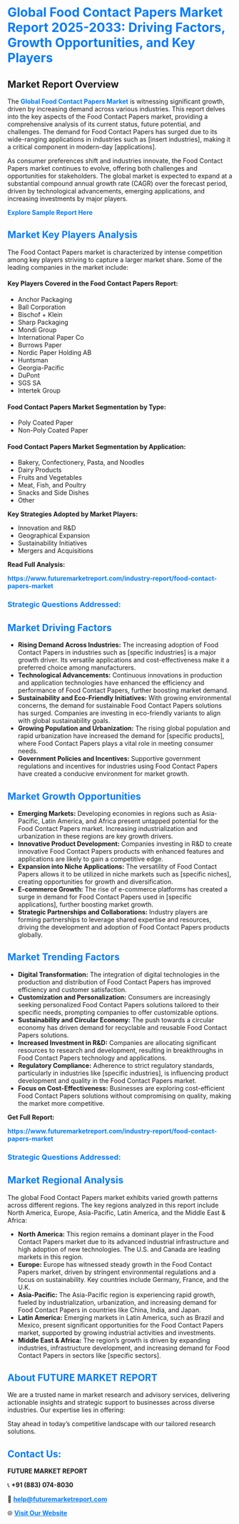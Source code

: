 <h1 style="color: #007BFF;">Global Food Contact Papers Market Report 2025-2033: Driving Factors, Growth Opportunities, and Key Players</h1>

<section id="overview">
<h2>Market Report Overview</h2>
<p>The <a href="https://www.futuremarketreport.com/industry-report/food-contact-papers-market" style="color: #007BFF; text-decoration: none;"><strong>Global Food Contact Papers Market</strong></a> is witnessing significant growth, driven by increasing demand across various industries. This report delves into the key aspects of the Food Contact Papers market, providing a comprehensive analysis of its current status, future potential, and challenges. The demand for Food Contact Papers has surged due to its wide-ranging applications in industries such as [insert industries], making it a critical component in modern-day [applications].</p>
<p>As consumer preferences shift and industries innovate, the Food Contact Papers market continues to evolve, offering both challenges and opportunities for stakeholders. The global market is expected to expand at a substantial compound annual growth rate (CAGR) over the forecast period, driven by technological advancements, emerging applications, and increasing investments by major players.</p>
</section>

<section id="overview">
<p><a href="https://www.futuremarketreport.com/request-sample/reportId=51526" style="color: #007BFF; text-decoration: none;"><strong>Explore Sample Report Here</strong></a></p>
</section>

<section id="key-players">
<h2 style="color: #007BFF;">Market Key Players Analysis</h2>
<p>The Food Contact Papers market is characterized by intense competition among key players striving to capture a larger market share. Some of the leading companies in the market include:</p>
<h4>Key Players Covered in the Food Contact Papers Report:</h4>
<ul><li>Anchor Packaging</li><li>Ball Corporation</li><li>Bischof + Klein</li><li>Sharp Packaging</li><li>Mondi Group</li><li>International Paper Co</li><li>Burrows Paper</li><li>Nordic Paper Holding AB</li><li>Huntsman</li><li>Georgia-Pacific</li><li>DuPont</li><li>SGS SA</li><li>Intertek Group</li></ul>
<h4>Food Contact Papers Market Segmentation by Type:</h4>
<ul><li>Poly Coated Paper</li><li>Non-Poly Coated Paper</li></ul>

<h4>Food Contact Papers Market Segmentation by Application:</h4>
<ul><li>Bakery, Confectionery, Pasta, and Noodles</li><li>Dairy Products</li><li>Fruits and Vegetables</li><li>Meat, Fish, and Poultry</li><li>Snacks and Side Dishes</li><li>Other</li></ul>
<p><strong>Key Strategies Adopted by Market Players:</strong></p>
<ul>
<li>Innovation and R&D</li>
<li>Geographical Expansion</li>
<li>Sustainability Initiatives</li>
<li>Mergers and Acquisitions</li>
</ul>
</section>

<section>
<p><strong>Read Full Analysis: </strong></p><a href="https://www.futuremarketreport.com/industry-report/food-contact-papers-market" style="color: #007BFF; text-decoration: none;"><strong>https://www.futuremarketreport.com/industry-report/food-contact-papers-market</strong></a>
<h3 style="color: #007BFF;">Strategic Questions Addressed:</h3>
</section>

<section id="driving-factors">
<h2 style="color: #007BFF;">Market Driving Factors</h2>
<ul>
<li><strong>Rising Demand Across Industries:</strong> The increasing adoption of Food Contact Papers in industries such as [specific industries] is a major growth driver. Its versatile applications and cost-effectiveness make it a preferred choice among manufacturers.</li>
<li><strong>Technological Advancements:</strong> Continuous innovations in production and application technologies have enhanced the efficiency and performance of Food Contact Papers, further boosting market demand.</li>
<li><strong>Sustainability and Eco-Friendly Initiatives:</strong> With growing environmental concerns, the demand for sustainable Food Contact Papers solutions has surged. Companies are investing in eco-friendly variants to align with global sustainability goals.</li>
<li><strong>Growing Population and Urbanization:</strong> The rising global population and rapid urbanization have increased the demand for [specific products], where Food Contact Papers plays a vital role in meeting consumer needs.</li>
<li><strong>Government Policies and Incentives:</strong> Supportive government regulations and incentives for industries using Food Contact Papers have created a conducive environment for market growth.</li>
</ul>
</section>

<section id="growth-opportunities">
<h2 style="color: #007BFF;">Market Growth Opportunities</h2>
<ul>
<li><strong>Emerging Markets:</strong> Developing economies in regions such as Asia-Pacific, Latin America, and Africa present untapped potential for the Food Contact Papers market. Increasing industrialization and urbanization in these regions are key growth drivers.</li>
<li><strong>Innovative Product Development:</strong> Companies investing in R&D to create innovative Food Contact Papers products with enhanced features and applications are likely to gain a competitive edge.</li>
<li><strong>Expansion into Niche Applications:</strong> The versatility of Food Contact Papers allows it to be utilized in niche markets such as [specific niches], creating opportunities for growth and diversification.</li>
<li><strong>E-commerce Growth:</strong> The rise of e-commerce platforms has created a surge in demand for Food Contact Papers used in [specific applications], further boosting market growth.</li>
<li><strong>Strategic Partnerships and Collaborations:</strong> Industry players are forming partnerships to leverage shared expertise and resources, driving the development and adoption of Food Contact Papers products globally.</li>
</ul>
</section>

<section id="trending-factors">
<h2 style="color: #007BFF;">Market Trending Factors</h2>
<ul>
<li><strong>Digital Transformation:</strong> The integration of digital technologies in the production and distribution of Food Contact Papers has improved efficiency and customer satisfaction.</li>
<li><strong>Customization and Personalization:</strong> Consumers are increasingly seeking personalized Food Contact Papers solutions tailored to their specific needs, prompting companies to offer customizable options.</li>
<li><strong>Sustainability and Circular Economy:</strong> The push towards a circular economy has driven demand for recyclable and reusable Food Contact Papers solutions.</li>
<li><strong>Increased Investment in R&D:</strong> Companies are allocating significant resources to research and development, resulting in breakthroughs in Food Contact Papers technology and applications.</li>
<li><strong>Regulatory Compliance:</strong> Adherence to strict regulatory standards, particularly in industries like [specific industries], is influencing product development and quality in the Food Contact Papers market.</li>
<li><strong>Focus on Cost-Effectiveness:</strong> Businesses are exploring cost-efficient Food Contact Papers solutions without compromising on quality, making the market more competitive.</li>
</ul>
</section>

<section>
<p><strong>Get Full Report: </strong></p><a href="https://www.futuremarketreport.com/industry-report/food-contact-papers-market" style="color: #007BFF; text-decoration: none;"><strong>https://www.futuremarketreport.com/industry-report/food-contact-papers-market</strong></a>
<h3 style="color: #007BFF;">Strategic Questions Addressed:</h3>
</section>


<section id="regional-analysis">
<h2 style="color: #007BFF;">Market Regional Analysis</h2>
<p>The global Food Contact Papers market exhibits varied growth patterns across different regions. The key regions analyzed in this report include North America, Europe, Asia-Pacific, Latin America, and the Middle East & Africa:</p>
<ul>
<li><strong>North America:</strong> This region remains a dominant player in the Food Contact Papers market due to its advanced industrial infrastructure and high adoption of new technologies. The U.S. and Canada are leading markets in this region.</li>
<li><strong>Europe:</strong> Europe has witnessed steady growth in the Food Contact Papers market, driven by stringent environmental regulations and a focus on sustainability. Key countries include Germany, France, and the U.K.</li>
<li><strong>Asia-Pacific:</strong> The Asia-Pacific region is experiencing rapid growth, fueled by industrialization, urbanization, and increasing demand for Food Contact Papers in countries like China, India, and Japan.</li>
<li><strong>Latin America:</strong> Emerging markets in Latin America, such as Brazil and Mexico, present significant opportunities for the Food Contact Papers market, supported by growing industrial activities and investments.</li>
<li><strong>Middle East & Africa:</strong> The region’s growth is driven by expanding industries, infrastructure development, and increasing demand for Food Contact Papers in sectors like [specific sectors].</li>
</ul>
</section>

<footer>
<h2 style="color: #007BFF;">About FUTURE MARKET REPORT</h2>
<p>We are a trusted name in market research and advisory services, delivering actionable insights and strategic support to businesses across diverse industries. Our expertise lies in offering:</p>

<p>Stay ahead in today’s competitive landscape with our tailored research solutions.</p>

<h2 style="color: #007BFF;">Contact Us:</h2>
<p><strong>FUTURE MARKET REPORT</strong></p>
<p>📞 <strong>+91 (883) 074-8030</strong></p>
<p>📧 <strong><a href="mailto:help@futuremarketreport.com" style="color: #007BFF;">help@futuremarketreport.com</a></strong></p>
<p>🌐 <strong><a href="https://www.futuremarketreport.com/" style="color: #007BFF;">Visit Our Website</a></strong></p>
</footer>